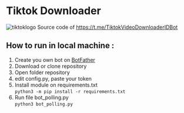 # Tiktok Downloader
![tiktoklogo](https://raw.githubusercontent.com/akasakaid/TiktokDownloader/main/tklogo.jpg)
Source code of https://t.me/TiktokVideoDownloaderIDBot

## How to run in local machine :
 1. Create you own bot on [BotFather](https://t.me/BotFather)
 2. Download or clone repository
 3. Open folder repository
 4. edit config.py, paste your token
 5. Install module on requirements.txt<br>
`python3 -m pip install -r requirements.txt`
 6. Run file bot_polling.py<br>
`python3 bot_polling.py`
